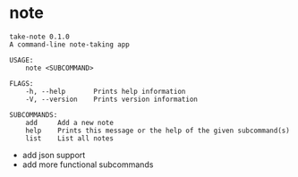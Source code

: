 # note

    take-note 0.1.0
    A command-line note-taking app

    USAGE:
        note <SUBCOMMAND>

    FLAGS:
        -h, --help       Prints help information
        -V, --version    Prints version information

    SUBCOMMANDS:
        add     Add a new note
        help    Prints this message or the help of the given subcommand(s)
        list    List all notes

- add json support
- add more functional subcommands
